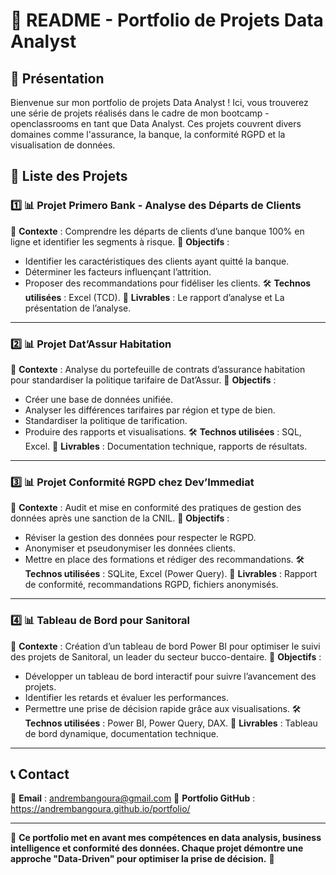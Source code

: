 # 📌 README - Portfolio de Projets Data Analyst

## 📌 Présentation
Bienvenue sur mon portfolio de projets Data Analyst ! Ici, vous trouverez une série de projets réalisés dans le cadre de mon bootcamp -openclassrooms en tant que Data Analyst. Ces projets couvrent divers domaines comme l'assurance, la banque, la conformité RGPD et la visualisation de données.

## 📂 Liste des Projets

### 1️⃣ **📊 Projet Primero Bank - Analyse des Départs de Clients**
📌 **Contexte** : Comprendre les départs de clients d’une banque 100% en ligne et identifier les segments à risque.
🎯 **Objectifs** :
- Identifier les caractéristiques des clients ayant quitté la banque.
- Déterminer les facteurs influençant l’attrition.
- Proposer des recommandations pour fidéliser les clients.
🛠️ **Technos utilisées** : Excel (TCD).
📑 **Livrables** : Le rapport d’analyse et La présentation de l’analyse.

---

### 2️⃣ **📊 Projet Dat’Assur Habitation**
📌 **Contexte** : Analyse du portefeuille de contrats d’assurance habitation pour standardiser la politique tarifaire de Dat’Assur.
🎯 **Objectifs** : 
- Créer une base de données unifiée.
- Analyser les différences tarifaires par région et type de bien.
- Standardiser la politique de tarification.
- Produire des rapports et visualisations.
🛠️ **Technos utilisées** : SQL, Excel.
📑 **Livrables** : Documentation technique, rapports de résultats.

---


### 3️⃣ **📊 Projet Conformité RGPD chez Dev’Immediat**
📌 **Contexte** : Audit et mise en conformité des pratiques de gestion des données après une sanction de la CNIL.
🎯 **Objectifs** :
- Réviser la gestion des données pour respecter le RGPD.
- Anonymiser et pseudonymiser les données clients.
- Mettre en place des formations et rédiger des recommandations.
🛠️ **Technos utilisées** : SQLite, Excel (Power Query).
📑 **Livrables** : Rapport de conformité, recommandations RGPD, fichiers anonymisés.

---

### 4️⃣ **📊 Tableau de Bord pour Sanitoral**
📌 **Contexte** : Création d’un tableau de bord Power BI pour optimiser le suivi des projets de Sanitoral, un leader du secteur bucco-dentaire.
🎯 **Objectifs** :
- Développer un tableau de bord interactif pour suivre l’avancement des projets.
- Identifier les retards et évaluer les performances.
- Permettre une prise de décision rapide grâce aux visualisations.
🛠️ **Technos utilisées** : Power BI, Power Query, DAX.
📑 **Livrables** : Tableau de bord dynamique, documentation technique.

---

## 📞 Contact
📧 **Email** : andrembangoura@gmail.com
📌 **Portfolio GitHub** : https://andrembangoura.github.io/portfolio/

---
🎯 **Ce portfolio met en avant mes compétences en data analysis, business intelligence et conformité des données. Chaque projet démontre une approche "Data-Driven" pour optimiser la prise de décision.** 🚀

